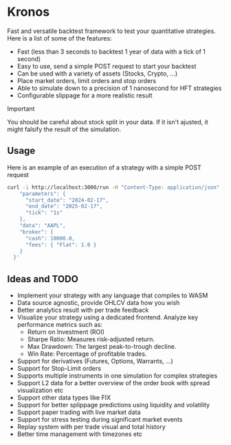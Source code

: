 # Kronos

Fast and versatile backtest framework to test your quantitative strategies. Here is a list of some of the features:

- Fast (less than 3 seconds to backtest 1 year of data with a tick of 1 second)
- Easy to use, send a simple POST request to start your backtest
- Can be used with a variety of assets (Stocks, Crypto, ...)
- Place market orders, limit orders and stop orders
- Able to simulate down to a precision of 1 nanosecond for HFT strategies
- Configurable slippage for a more realistic result

> [!IMPORTANT]
> You should be careful about stock split in your data. If it isn't ajusted, it might falsify the result of the simulation.

## Usage

Here is an example of an execution of a strategy with a simple POST request

```sh
curl -i http://localhost:3000/run -H "Content-Type: application/json" -d '{
    "parameters": {
      "start_date": "2024-02-17",
      "end_date": "2025-02-17",
      "tick": "1s"
    },
    "data": "AAPL",
    "broker": {
      "cash": 10000.0,
      "fees": { "Flat": 1.0 }
    }
  }'
```

## Ideas and TODO

- Implement your strategy with any language that compiles to WASM
- Data source agnostic, provide OHLCV data how you wish
- Better analytics result with per trade feedback
- Visualize your strategy using a dedicated frontend. Analyze key performance metrics such as:
  - Return on Investment (ROI)
  - Sharpe Ratio: Measures risk-adjusted return.
  - Max Drawdown: The largest peak-to-trough decline.
  - Win Rate: Percentage of profitable trades.
- Support for derivatives (Futures, Options, Warrants, ...)
- Support for Stop-Limit orders
- Supports multiple instruments in one simulation for complex strategies
- Support L2 data for a better overview of the order book with spread visualization etc
- Support other data types like FIX
- Support for better splippage predictions using liquidity and volatility
- Support paper trading with live market data
- Support for stress testing during significant market events
- Replay system with per trade visual and total history
- Better time management with timezones etc

